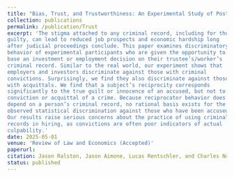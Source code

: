 ```yaml
---
title: "Bias, Trust, and Trustworthiness: An Experimental Study of Post Justice System Outcomes"
collection: publications
permalink: /publication/Trust
excerpt: 'The stigma attached to any criminal record, including for those found not
guilty, can lead to reduced job prospects and economic hardship long
after judicial proceedings conclude. This paper examines discriminatory
behavior of experimental participants who are given the opportunity to
base an investment or employment decision on their trustee’s/worker’s
criminal record. Similar to the real world, our experiment shows that
employers and investors discriminate against those with criminal
convictions. Surprisingly, we find they also discriminate against those
with acquittals. We find that a subject’s reciprocity corresponds
significantly to the true guilt or innocence of an accused, but not to
conviction or acquittal of a crime. Because reciprocator behavior does not
depend on a person’s criminal record, no rational basis exists for the
observed statistical discrimination against those who have been accused.
Our results raise serious concerns about the practice of using criminal
records in hiring, as convictions are often poor indicators of actual
culpability.'
date: 2025-05-01
venue: 'Review of Law and Economics (Accepted)'
paperurl:
citation: Jason Ralston, Jason Aimone, Lucas Rentschler, and Charles North
status: published
---
```

